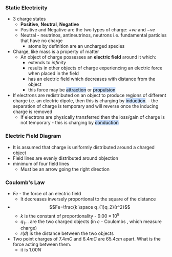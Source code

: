 ### Static Electricity
- 3 charge states
	- **Positive**, **Neutral**, **Negative**
	- Positive and Negative are the two types of charge: $+ve$ and $-ve$
	- Neutral - neutrinos, antineutrinos, neutrons i.e. fundamental particles that have no charge
		- atoms by definition are an uncharged species
- Charge, like mass is a property of matter
	- An object of charge possesses an **electric field** around it which:
		- extends to *infinity*
		- results in other objects of charge experiencing an electric force when placed in the field
		- has an electric field which decreases with distance from the object
		- this force may be <mark style="background: #ADCCFFA6;">attraction</mark> or <mark style="background: #ADCCFFA6;">propulsion</mark> 
- If electrons are redistributed on an object to produce regions of different charge i.e. an electric dipole, then this is charging by <mark style="background: #ADCCFFA6;">induction</mark>. - the separation of charge is temporary and will reverse once the inducing charge is removed
	- If electrons are physically transferred then the loss/gain of charge is not temporary - this is charging by <mark style="background: #ADCCFFA6;">conduction</mark>

### Electric Field Diagram
- It is assumed that charge is uniformly distributed around a charged object
- Field lines are evenly distributed around objection
- minimum of four field lines
	- Must be an arrow going the right direction

### Coulomb's Law
- $Fe$ - the force of an electric field
	- It decreases inversely proportional to the square of the distance
- $$Fe=\frac{k \space q_{1}q_2}{r^2}$$
	- $k$ is the constant of proportionality - $9.00\times10^9$
	- $q_{1}...$ are the two charged objects (in $c$ - Coulombs , which measure charge)
	- $r (d)$ is the distance between the two objects 
- Two point charges of $7.4mC$ and $6.4mC$ are $65.4cm$ apart. What is the force acting between them.
	- it is $1.00N$